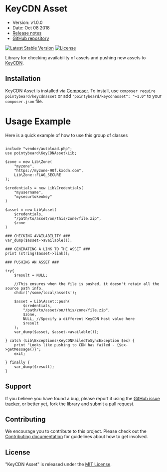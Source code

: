 # KeyCDN Asset

- Version: v1.0.0
- Date: Oct 08 2018
- [Release notes](https://github.com/pointybeard/keycdnasset/blob/master/CHANGELOG.md)
- [GitHub repository](https://github.com/pointybeard/keycdnasset)

[![Latest Stable Version](https://poser.pugx.org/pointybeard/keycdnasset/version)](https://packagist.org/packages/pointybeard/keycdnasset) [![License](https://poser.pugx.org/pointybeard/keycdnasset/license)](https://packagist.org/packages/pointybeard/keycdnasset)

Library for checking availability of assets and pushing new assets to [KeyCDN](https://www.keycdn.com/).

## Installation

KeyCDN Asset is installed via [Composer](http://getcomposer.org/). To install, use `composer require pointybeard/keycdnasset` or add `"pointybeard/keycdnasset": "~1.0"` to your `composer.json` file.

# Usage Example

Here is a quick example of how to use this group of classes

```<?php

include "vendor/autoload.php";
use pointybeard\KeyCDNAsset\Lib;

$zone = new Lib\Zone(
    "myzone",
    "https://myzone-90f.kxcdn.com",
    Lib\Zone::FLAG_SECURE
);

$credentials = new Lib\Credentials(
    "myusername",
    "mysecurtokenkey"
)

$asset = new Lib\Asset(
    $credentials,
    "/path/to/asset/on/this/zone/file.zip",
    $zone
)

### CHECKING AVAILABILITY ###
var_dump($asset->available());

### GENERATING A LINK TO THE ASSET ###
print (string)$asset->link();

### PUSHING AN ASSET ###

try{
    $result = NULL;

    //This ensures when the file is pushed, it doesn't retain all the source path info.
    chdir('/some/local/assets');

    $asset = Lib\Asset::push(
        $credentials,
        "/path/to/asset/on/this/zone/file.zip",
        $zone,
        NULL, //Specify a different KeyCDN Host value here
        $result
    );
    var_dump($asset, $asset->available());

} catch (Lib\Exceptions\KeyCDNFailedToSyncException $ex) {
    print "Looks like pushing to CDN has failed - {$ex->getMessage()}";
    exit;

} finally {
    var_dump($result);
}

```

## Support

If you believe you have found a bug, please report it using the [GitHub issue tracker](https://github.com/pointybeard/keycdnasset/issues),
or better yet, fork the library and submit a pull request.

## Contributing

We encourage you to contribute to this project. Please check out the [Contributing documentation](https://github.com/pointybeard/keycdnasset/blob/master/CONTRIBUTING.md) for guidelines about how to get involved.

## License

"KeyCDN Asset" is released under the [MIT License](http://www.opensource.org/licenses/MIT).
